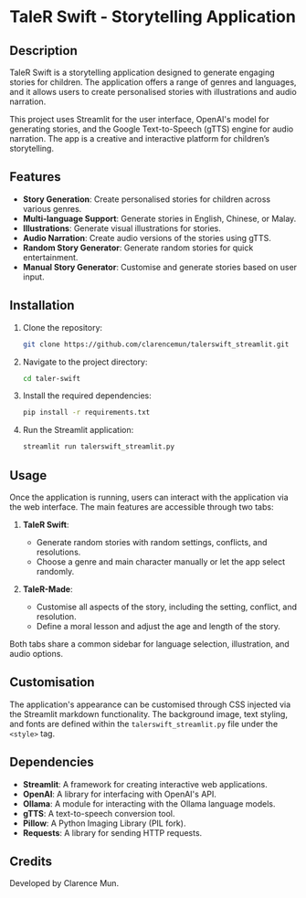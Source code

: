 # TaleR Swift - Storytelling Application

## Description

TaleR Swift is a storytelling application designed to generate engaging stories for children. The application offers a range of genres and languages, and it allows users to create personalised stories with illustrations and audio narration. 

This project uses Streamlit for the user interface, OpenAI's model for generating stories, and the Google Text-to-Speech (gTTS) engine for audio narration. The app is a creative and interactive platform for children’s storytelling.

## Features

- **Story Generation**: Create personalised stories for children across various genres.
- **Multi-language Support**: Generate stories in English, Chinese, or Malay.
- **Illustrations**: Generate visual illustrations for stories.
- **Audio Narration**: Create audio versions of the stories using gTTS.
- **Random Story Generator**: Generate random stories for quick entertainment.
- **Manual Story Generator**: Customise and generate stories based on user input.

## Installation

1. Clone the repository:

   ```bash
   git clone https://github.com/clarencemun/talerswift_streamlit.git
   ```

2. Navigate to the project directory:

   ```bash
   cd taler-swift
   ```

3. Install the required dependencies:

   ```bash
   pip install -r requirements.txt
   ```

4. Run the Streamlit application:

   ```bash
   streamlit run talerswift_streamlit.py
   ```

## Usage

Once the application is running, users can interact with the application via the web interface. The main features are accessible through two tabs:

1. **TaleR Swift**: 
   - Generate random stories with random settings, conflicts, and resolutions.
   - Choose a genre and main character manually or let the app select randomly.

2. **TaleR-Made**:
   - Customise all aspects of the story, including the setting, conflict, and resolution.
   - Define a moral lesson and adjust the age and length of the story.

Both tabs share a common sidebar for language selection, illustration, and audio options.

## Customisation

The application's appearance can be customised through CSS injected via the Streamlit markdown functionality. The background image, text styling, and fonts are defined within the `talerswift_streamlit.py` file under the `<style>` tag.

## Dependencies

- **Streamlit**: A framework for creating interactive web applications.
- **OpenAI**: A library for interfacing with OpenAI's API.
- **Ollama**: A module for interacting with the Ollama language models.
- **gTTS**: A text-to-speech conversion tool.
- **Pillow**: A Python Imaging Library (PIL fork).
- **Requests**: A library for sending HTTP requests.

## Credits

Developed by Clarence Mun.